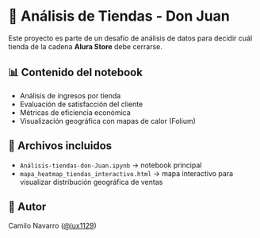 # 🧾 Análisis de Tiendas - Don Juan

Este proyecto es parte de un desafío de análisis de datos para decidir cuál tienda de la cadena **Alura Store** debe cerrarse.

## 📊 Contenido del notebook

- Análisis de ingresos por tienda
- Evaluación de satisfacción del cliente
- Métricas de eficiencia económica
- Visualización geográfica con mapas de calor (Folium)

## 📁 Archivos incluidos

- `Análisis-tiendas-don-Juan.ipynb` → notebook principal
- `mapa_heatmap_tiendas_interactivo.html` → mapa interactivo para visualizar distribución geográfica de ventas

## 🚀 Autor

Camilo Navarro ([@lux1129](https://github.com/lux1129))


